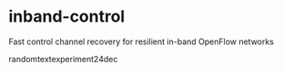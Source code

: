 # inband-control
Fast control channel recovery for resilient in-band OpenFlow networks

randomtextexperiment24dec

